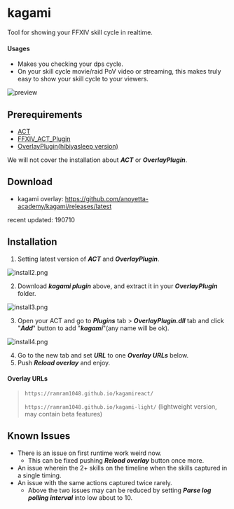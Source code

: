 # kagami

Tool for showing your FFXIV skill cycle in realtime.


#### Usages

- Makes you checking your dps cycle.
- On your skill cycle movie/raid PoV video or streaming, this makes truly easy to show your skill cycle to your viewers.

![preview](./mdimages/preview.gif)





## Prerequirements

- [ACT](http://advancedcombattracker.com/download.php)
- [FFXIV_ACT_Plugin](https://github.com/ravahn/FFXIV_ACT_Plugin/releases/latest)
- [OverlayPlugin(hibiyasleep version)](https://github.com/hibiyasleep/OverlayPlugin/releases/latest)

We will not cover the installation about ***ACT*** or ***OverlayPlugin***. 





## Download

- kagami overlay: <https://github.com/anoyetta-academy/kagami/releases/latest>

recent updated: 190710





## Installation

1. Setting latest version of ***ACT*** and ***OverlayPlugin***.



![install2.png](./mdimages/install2.png)

2. Download ***kagami plugin*** above, and extract it in your ***OverlayPlugin*** folder.



![install3.png](./mdimages/install3.png)

3. Open your ACT and go to ***Plugins*** tab > ***OverlayPlugin.dll*** tab and click "***Add***" button to add "***kagami***"(any name will be ok).



![install4.png](./mdimages/install4.png)

4. Go to the new tab and set ***URL*** to one ***Overlay URLs*** below.
5. Push ***Reload overlay*** and enjoy.



#### Overlay URLs

> `https://ramram1048.github.io/kagamireact/`
>
> `https://ramram1048.github.io/kagami-light/`
> (lightweight version, may contain beta features)





## Known Issues

- There is an issue on first runtime work weird now. 
  - This can be fixed pushing ***Reload overlay*** button once more.
- An issue wherein the 2+ skills on the timeline when the skills captured in a single timing.
- An issue with the same actions captured twice rarely.
  - Above the two issues may can be reduced by setting ***Parse log polling interval*** into low about to 10.
